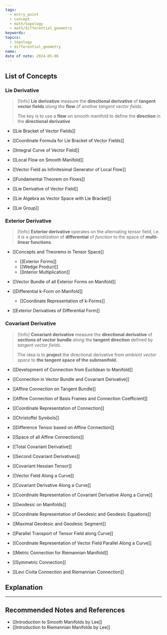 ```yaml
---
tags:
  - entry_point
  - concept
  - math/topology
  - math/differential_geometry
keywords: 
topics:
  - topology
  - differential_geometry
name: 
date of note: 2024-05-06
---
```


##  List of Concepts

### Lie Derivative

>[!info]
>**Lie derivative** measure the **directional derivative** of **tangent vector fields** *along the* **flow** of another *tangent vector fields*.
>
>The key is to use a **flow** on smooth manifold to define the **direction** in the **directional derivative**


- [[Lie Bracket of Vector Fields]]
- [[Coordinate Formula for Lie Bracket of Vector Fields]]

- [[Integral Curve of Vector Field]]
- [[Local Flow on Smooth Manifold]]
- [[Vector Field as Infinitesimal Generator of Local Flow]]
- [[Fundamental Theorem on Flows]]

- [[Lie Derivative of Vector Field]]
- [[Lie Algebra as Vector Space with Lie Bracket]]
- [[Lie Group]]

### Exterior Derivative

>[!info]
>**Exterior derivative** operates on the alternating tensor field, i.e. it is a *generalization* of **differential** of *function* to the space of **multi-linear functions**. 


- [[Concepts and Theorems in Tensor Space]]
	- [[Exterior Forms]]
	- [[Wedge Product]]
	- [[Interior Multiplication]]

- [[Vector Bundle of all Exterior Forms on Manifold]]
- [[Differential k-Form on Manifold]]
	- [[Coordinate Representation of k-Forms]]
- [[Exterior Derivatives of Differential Form]]


### Covariant Derivative

>[!info]
>**Covariant derivative** measure the **directional derivative** of **sections of vector bundle** *along the* **tangent direction** defined by *tangent vector fields*.
>
>The idea is to **project** the directional derivative from *ambient vector space* to **the tangent space of the submanifold.**


- [[Development of Connection from Euclidean to Manifold]]
- [[Connection in Vector Bundle and Covariant Derivative]]
- [[Affine Connection on Tangent Bundle]]
- [[Affine Connection of Basis Frames and Connection Coefficient]]
- [[Coordinate Representation of Connection]]
- [[Christoffel Symbols]]
- [[Difference Tensor based on Affine Connection]]
- [[Space of all Affine Connections]]

- [[Total Covariant Derivative]]
- [[Second Covariant Derivatives]]
- [[Covariant Hessian Tensor]]

- [[Vector Field Along a Curve]]


- [[Covariant Derivative Along a Curve]]
- [[Coordinate Representation of Covariant Derivative Along a Curve]]
- [[Geodesic on Manifolds]]
- [[Coordinate Representation of Geodesic and Geodesic Equations]]
- [[Maximal Geodesic and Geodesic Segment]]
- [[Parallel Transport of Tensor Field along Curve]]
- [[Coordinate Representation of Vector Field Parallel Along a Curve]]


- [[Metric Connection for Riemannian Manifold]]
- [[Symmetric Connection]]
- [[Levi Civita Connection and Riemannian Connection]]


## Explanation





-----------
##  Recommended Notes and References

- [[Introduction to Smooth Manifolds by Lee]]
- [[Introduction to Riemannian Manifolds by Lee]]